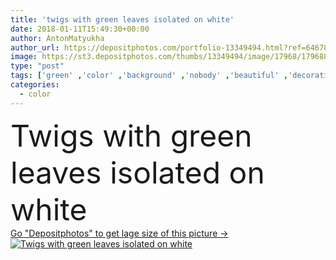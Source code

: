 ```yaml
---
title: 'twigs with green leaves isolated on white'
date: 2018-01-11T15:49:30+00:00
author: AntonMatyukha
author_url: https://depositphotos.com/portfolio-13349494.html?ref=64678756
image: https://st3.depositphotos.com/thumbs/13349494/image/17968/179688702/api_thumb_450.jpg?forcejpeg=true
type: "post"
tags: ['green' ,'color' ,'background' ,'nobody' ,'beautiful' ,'decoration' ,'simplicity' ,'nature' ,'spring' ,'fresh' ,'plant' ,'texture' ,'leaves' ,'flora' ,'floral' ,'botany' ,'foliage' ,'organic' ,'simple' ,'twigs' ,'minimal' ,'minimalistic' ,'Isolated On White' ,'copy space' ]
categories: 
  - color
---
```

<div aling="center">
            <font size="60"> Twigs with green leaves isolated on white</font>   
</div>
<div>
    <a href='https://st3.depositphotos.com/thumbs/13349494/image/17968/179688702/api_thumb_450.jpg?forcejpeg=true?ref=64678756' target=_blank > Go "Depositphotos" to get lage size of this picture ->
        <img href='https://st3.depositphotos.com/thumbs/13349494/image/17968/179688702/api_thumb_450.jpg?forcejpeg=true?ref=64678756' src='https://st3.depositphotos.com/13349494/17968/i/950/depositphotos_179688702-stock-photo-twigs-green-leaves-isolated-white.jpg?forcejpeg=true' alt='Twigs with green leaves isolated on white' >
    </a>
</div>
